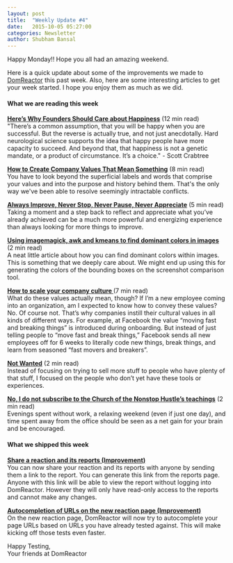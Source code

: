 ```yaml
---
layout: post
title:  "Weekly Update #4"
date:   2015-10-05 05:27:00
categories: Newsletter
author: Shubham Bansal
---
```


Happy Monday!! Hope you all had an amazing weekend.

Here is a quick update about some of the improvements we made to [DomReactor](https://domreactor.com) this past week. Also, here are some interesting articles to get your week started. I hope you enjoy them as much as we did.  


#### **What we are reading this week**

**[Here’s Why Founders Should Care about Happiness](http://firstround.com/review/Heres-Why-Founders-Should-Care-about-Happiness?utm_source=DomReactor+Weekly+Updates)** <span class="post-meta">(12 min read)</span>  
"There’s a common assumption, that you will be happy when you are successful. But the reverse is actually true, and not just anecdotally. Hard neurological science supports the idea that happy people have more capacity to succeed. And beyond that, that happiness is not a genetic mandate, or a product of circumstance. It’s a choice." - Scott Crabtree

**[How to Create Company Values That Mean Something](http://wistia.com/blog/company-values?utm_source=DomReactor+Weekly+Updates)** <span class="post-meta">(8 min read)</span>  
You have to look beyond the superficial labels and words that comprise your values and into the purpose and history behind them. That's the only way we've been able to resolve seemingly intractable conflicts.

**[Always Improve, Never Stop, Never Pause, Never Appreciate](http://www.paperplanes.de/2015/9/28/always-improve-never-appreciate.html?utm_source=DomReactor+Weekly+Updates)** <span class="post-meta">(5 min read)</span>  
Taking a moment and a step back to reflect and appreciate what you’ve already achieved can be a much more powerful and energizing experience than always looking for more things to improve.

**[Using imagemagick, awk and kmeans to find dominant colors in images](http://javier.io/blog/en/2015/09/30/using-imagemagick-and-kmeans-to-find-dominant-colors-in-images.html?utm_source=DomReactor+Weekly+Updates)** <span class="post-meta">(2 min read)</span>  
A neat little article about how you can find dominant colors within images. This is something that we deeply care about. We might end up using this for generating the colors of the bounding boxes on the screenshot comparison tool.

**[How to scale your company culture ](https://medium.com/@keen_io/how-to-scale-your-company-culture-4535027dc603?utm_source=DomReactor+Weekly+Updates)** <span class="post-meta">(7 min read)</span>  
What do these values actually mean, though? If I’m a new employee coming into an organization, am I expected to know how to convey these values? No. Of course not. That’s why companies instill their cultural values in all kinds of different ways. For example, at Facebook the value “moving fast and breaking things” is introduced during onboarding. But instead of just telling people to “move fast and break things,” Facebook sends all new employees off for 6 weeks to literally code new things, break things, and learn from seasoned “fast movers and breakers”.  

**[Not Wanted](https://medium.com/@natekontny/not-wanted-fc6db3f263d5?utm_source=DomReactor+Weekly+Updates)** <span class="post-meta">(2 min read)</span>  
Instead of focusing on trying to sell more stuff to people who have plenty of that stuff, I focused on the people who don’t yet have these tools or experiences.

**[No, I do not subscribe to the Church of the Nonstop Hustle’s teachings](https://medium.com/@mg/no-i-do-not-subscribe-to-the-church-of-the-nonstop-hustle-s-teachings-792ef7a4e549?utm_source=DomReactor+Weekly+Updates)** <span class="post-meta">(2 min read)</span>  
Evenings spent without work, a relaxing weekend (even if just one day), and time spent away from the office should be seen as a net gain for your brain and be encouraged.

#### **What we shipped this week**  

**<u>Share a reaction and its reports (Improvement)</u>**  
You can now share your reaction and its reports with anyone by sending them a link to the report. You can generate this link from the reports page. Anyone with this link will be able to view the report without logging into DomReactor. However they will only have read-only access to the reports and cannot make any changes.

**<u>Autocompletion of URLs on the new reaction page (Improvement)</u>**  
On the new reaction page, DomReactor will now try to autocomplete your page URLs based on URLs you have already tested against. This will make kicking off those tests even faster. 

Happy Testing,  
Your friends at DomReactor

